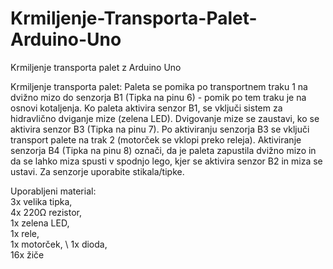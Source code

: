 # Krmiljenje-Transporta-Palet-Arduino-Uno
Krmiljenje transporta palet z Arduino Uno

Krmiljenje transporta palet: Paleta se pomika po transportnem traku 1 na dvižno mizo do senzorja B1 (Tipka na pinu 6) - pomik po tem traku je na osnovi kotaljenja. Ko paleta aktivira senzor B1, se vključi sistem za hidravlično dviganje mize (zelena LED). Dvigovanje mize se zaustavi, ko se aktivira senzor B3 (Tipka na pinu 7). Po aktiviranju senzorja B3 se vključi transport palete na trak 2 (motorček se vklopi preko releja). Aktiviranje senzorja B4 (Tipka na pinu 8) označi, da je paleta zapustila dvižno mizo in da se lahko miza spusti v spodnjo lego, kjer se aktivira senzor B2 in miza se ustavi. Za senzorje uporabite stikala/tipke.

Uporabljeni material: \
3x velika tipka, \
4x 220Ω rezistor, \
1x zelena LED, \
1x rele, \
1x motorček, \ 
1x dioda, \
16x žiče
